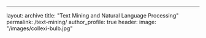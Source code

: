 ---
layout: archive
title: "Text Mining and Natural Language Processing"
permalink: /text-mining/
author_profile: true
header:
  image: "/images/collexi-bulb.jpg"
